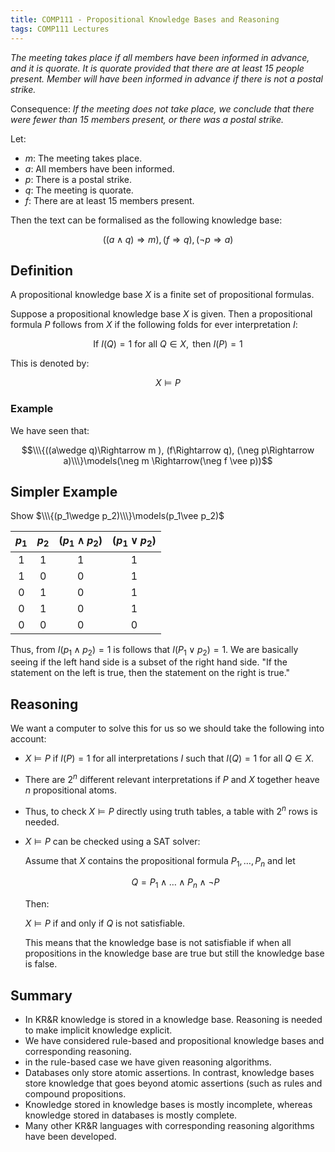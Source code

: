 ```yaml
---
title: COMP111 - Propositional Knowledge Bases and Reasoning
tags: COMP111 Lectures
---
```

*The meeting takes place if all members have been informed in advance, and it is quorate. It is quorate provided that there are at least 15 people present. Member will have been informed in advance if there is not a postal strike.*

Consequence: *If the meeting does not take place, we conclude that there were fewer than 15 members present, or there was a postal strike.*

Let: 

* $m$: The meeting takes place.
* $a$: All members have been informed.
* $p$: There is a postal strike.
* $q$: The meeting is quorate.
* $f$: There are at least 15 members present.

Then the text can be formalised as the following knowledge base:

$$((a\wedge q)\Rightarrow m ), (f\Rightarrow q), (\neg p\Rightarrow a)$$

## Definition
A propositional knowledge base $X$ is a finite set of propositional formulas. 

Suppose a propositional knowledge base $X$ is given. Then a propositional formula $P$ follows from $X$ if the following folds for ever interpretation $I$:

$$\text{If } I(Q) = 1 \text{ for all } Q\in X, \text{ then } I(P)=1$$

This is denoted by:

$$X\models P$$

### Example
We have seen that:

$$\\\{((a\wedge q)\Rightarrow m ), (f\Rightarrow q), (\neg p\Rightarrow a)\\\}\models(\neg m \Rightarrow(\neg f \vee p))$$

## Simpler Example
Show $\\\{(p_1\wedge p_2)\\\}\models(p_1\vee p_2)$

| $p_1$ | $p_2$ | $(p_1\wedge p_2)$ | $(p_1\vee p_2)$ |
| :-: | :-: | :-: | :-: |
| 1 | 1 | 1 | 1 |
| 1 | 0 | 0 | 1|
| 0 | 1 | 0 | 1| 
| 0 | 1 | 0 | 1|
| 0 | 0 | 0 | 0| 

Thus, from $I(p_1\wedge p_2) = 1$ is follows that $I(P_1\vee p_2)=1$. We are basically seeing if the left hand side is a subset of the right hand side. "If the statement on the left is true, then the statement on the right is true."

## Reasoning 
We want a computer to solve this for us so we should take the following into account:

* $X\models P$ if $I(P)=1$ for all interpretations $I$ such that $I(Q)=1$ for all $Q\in X$.
* There are $2^n$ different relevant interpretations if $P$ and $X$ together heave $n$ propositional atoms.
* Thus, to check $X\models P$ directly using truth tables, a table with $2^n$ rows is needed.
* $X\models P$ can be checked using a SAT solver:

	Assume that $X$ contains the propositional formula $P_1,\ldots,P_n$ and let
	
	$$Q=P_1\wedge\ldots\wedge P_n\wedge\neg P$$
	
	Then:
	
	$X\models P$ if and only if $Q$ is not satisfiable.
	
	This means that the knowledge base is not satisfiable if when all propositions in the knowledge base are true but still the knowledge base is false.
	
## Summary
* In KR&R knowledge is stored in a knowledge base. Reasoning is needed to make implicit knowledge explicit.
* We have considered rule-based and propositional knowledge bases and corresponding reasoning.
* in the rule-based case we have given reasoning algorithms.
* Databases only store atomic assertions. In contrast, knowledge bases store knowledge that goes beyond atomic assertions (such as rules and compound propositions.
* Knowledge stored in knowledge bases is mostly incomplete, whereas knowledge stored in databases is mostly complete.
* Many other KR&R languages with corresponding reasoning algorithms have been developed.